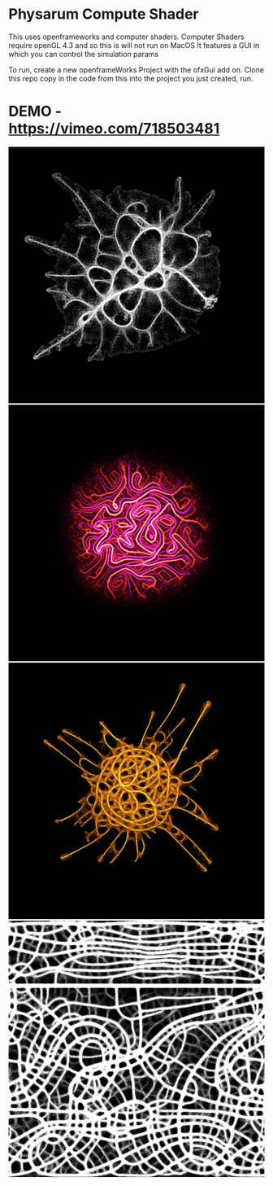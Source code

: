 # Physarum Compute Shader

This uses openframeworks and computer shaders.
Computer Shaders require openGL 4.3 and so this is will not run on MacOS
It features a GUI in which you can control the simulation params

To run, 
create a new openframeWorks Project with the ofxGui add on.
Clone this repo
copy in the code from this into the project you just created,
run.



# DEMO - https://vimeo.com/718503481
![alt text](./images/1.png?raw=true)
![alt text](./images/5.png?raw=true)
![alt text](./images/3.png?raw=true)
![alt text](./images/20.png?raw=true)


